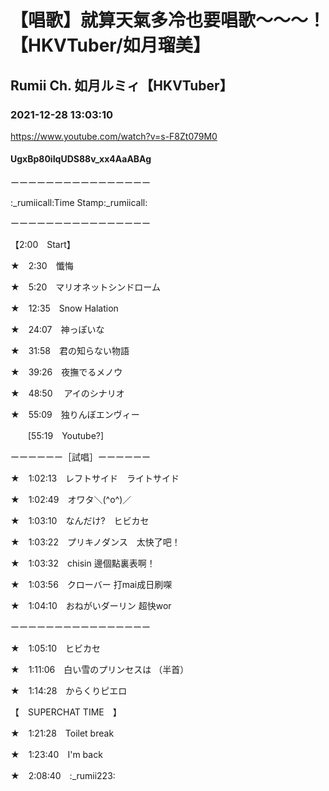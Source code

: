 # 【唱歌】就算天氣多冷也要唱歌～～～！【HKVTuber/如月瑠美】

## Rumii Ch. 如月ルミィ【HKVTuber】

### 2021-12-28 13:03:10

https://www.youtube.com/watch?v=s-F8Zt079M0

#### UgxBp80iIqUDS88v_xx4AaABAg

ーーーーーーーーーーーーーーーー

:_rumiicall:Time Stamp:_rumiicall:

ーーーーーーーーーーーーーーーー



【2:00　Start】



★　2:30　懺悔



★　5:20　マリオネットシンドローム



★　12:35　Snow Halation



★　24:07　神っぽいな



★　31:58　君の知らない物語



★　39:26　夜撫でるメノウ



★　48:50　 アイのシナリオ



★　55:09　独りんぼエンヴィー

　　[55:19　Youtube?]



ーーーーーー［試唱］ーーーーーー



★　1:02:13　レフトサイド　ライトサイド



★　1:02:49　オワタ＼(^o^)／



★　1:03:10　なんだけ?　ヒビカセ



★　1:03:22　プリキノダンス　太快了吧！



★　1:03:32　chisin 邊個點裏表啊！



★　1:03:56　クローバー 打mai成日刷㗎



★　1:04:10　おねがいダーリン 超快wor



ーーーーーーーーーーーーーーーー



★　1:05:10　ヒビカセ



★　1:11:06　白い雪のプリンセスは （半首）



★　1:14:28　からくりピエロ



【　SUPERCHAT TIME　】



★　1:21:28　Toilet break



★　1:23:40　I'm back



★　2:08:40　:_rumii223:

